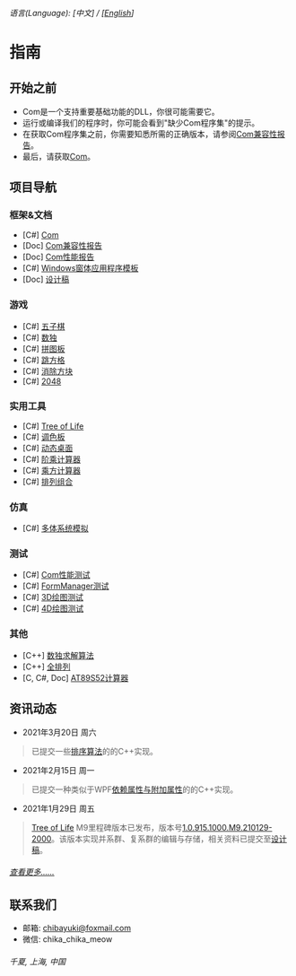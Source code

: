 ###### 语言\(Language\): \[中文\] / \[[English](README_1033.md)\]

# 指南

## 开始之前
* Com是一个支持重要基础功能的DLL，你很可能需要它。
* 运行或编译我们的程序时，你可能会看到"缺少Com程序集"的提示。
* 在获取Com程序集之前，你需要知悉所需的正确版本，请参阅[Com兼容性报告](https://github.com/chibayuki/ComCmptReport)。
* 最后，请获取[Com](https://github.com/chibayuki/Com)。

## 项目导航
### 框架&文档
* \[C#\] [Com](https://github.com/chibayuki/Com)
* \[Doc\] [Com兼容性报告](https://github.com/chibayuki/ComCmptReport)
* \[Doc\] [Com性能报告](https://github.com/chibayuki/ComPerfReport)
* \[C#\] [Windows窗体应用程序模板](https://github.com/chibayuki/WinFormAppTemplate)
* \[Doc\] [设计稿](https://github.com/chibayuki/DesignDrafts)

### 游戏
* \[C#\] [五子棋](https://github.com/chibayuki/Gomoku)
* \[C#\] [数独](https://github.com/chibayuki/Sudoku)
* \[C#\] [拼图板](https://github.com/chibayuki/JigsawPuzzle)
* \[C#\] [跳方格](https://github.com/chibayuki/Hopscotch)
* \[C#\] [消除方块](https://github.com/chibayuki/Eliminate)
* \[C#\] [2048](https://github.com/chibayuki/2048)

### 实用工具
* \[C#\] [Tree of Life](https://github.com/chibayuki/TreeOfLife)
* \[C#\] [调色板](https://github.com/chibayuki/ColorPalette)
* \[C#\] [动态桌面](https://github.com/chibayuki/Livedesk)
* \[C#\] [阶乘计算器](https://github.com/chibayuki/FactorialCalculator)
* \[C#\] [乘方计算器](https://github.com/chibayuki/PowerCalculator)
* \[C#\] [排列组合](https://github.com/chibayuki/PermutationAndCombination)

### 仿真
* \[C#\] [多体系统模拟](https://github.com/chibayuki/MultibodySystemSimulation)

### 测试
* \[C#\] [Com性能测试](https://github.com/chibayuki/ComPerfTest)
* \[C#\] [FormManager测试](https://github.com/chibayuki/FormManagerTest)
* \[C#\] [3D绘图测试](https://github.com/chibayuki/GraphicsText3D)
* \[C#\] [4D绘图测试](https://github.com/chibayuki/GraphicsText4D)

### 其他
* \[C++\] [数独求解算法](https://github.com/chibayuki/SudokuAlgorithm)
* \[C++\] [全排列](https://github.com/chibayuki/FullPermutation)
* \[C, C#, Doc\] [AT89S52计算器](https://github.com/chibayuki/AT89S52Calculator)

## 资讯动态
* 2021年3月20日 周六
> 已提交一些[排序算法](https://github.com/chibayuki/SortAlgorithm)的的C++实现。
* 2021年2月15日 周一
> 已提交一种类似于WPF[依赖属性与附加属性](https://github.com/chibayuki/Dependency)的的C++实现。
* 2021年1月29日 周五
> [Tree of Life](https://github.com/chibayuki/TreeOfLife) M9里程碑版本已发布，版本号[1.0.915.1000.M9.210129-2000](https://github.com/chibayuki/TreeOfLife/releases/tag/1.0.915.1000.M9.210129-2000)。该版本实现并系群、复系群的编辑与存储，相关资料已提交至[设计稿](https://github.com/chibayuki/DesignDrafts)。
###### [查看更多……](News_2052.md)

## 联系我们
* 邮箱: chibayuki@foxmail.com
* 微信: chika_chika_meow
###### 千夏, 上海, 中国
